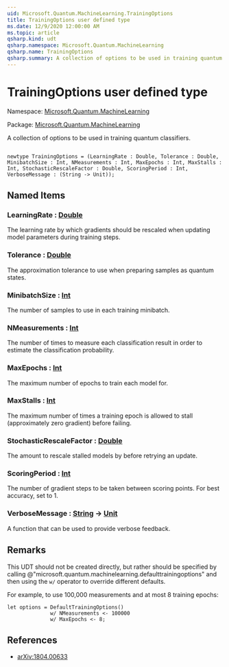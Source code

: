 ```yaml
---
uid: Microsoft.Quantum.MachineLearning.TrainingOptions
title: TrainingOptions user defined type
ms.date: 12/9/2020 12:00:00 AM
ms.topic: article
qsharp.kind: udt
qsharp.namespace: Microsoft.Quantum.MachineLearning
qsharp.name: TrainingOptions
qsharp.summary: A collection of options to be used in training quantum classifiers.
---
```


# TrainingOptions user defined type

Namespace: [Microsoft.Quantum.MachineLearning](xref:Microsoft.Quantum.MachineLearning)

Package: [Microsoft.Quantum.MachineLearning](https://nuget.org/packages/Microsoft.Quantum.MachineLearning)


A collection of options to be used in training quantum classifiers.

```qsharp

newtype TrainingOptions = (LearningRate : Double, Tolerance : Double, MinibatchSize : Int, NMeasurements : Int, MaxEpochs : Int, MaxStalls : Int, StochasticRescaleFactor : Double, ScoringPeriod : Int, VerboseMessage : (String -> Unit));
```



## Named Items

### LearningRate : [Double](xref:microsoft.quantum.lang-ref.double)

The learning rate by which gradients should be rescaled when updatingmodel parameters during training steps.
### Tolerance : [Double](xref:microsoft.quantum.lang-ref.double)

The approximation tolerance to use when preparing samples as quantumstates.
### MinibatchSize : [Int](xref:microsoft.quantum.lang-ref.int)

The number of samples to use in each training minibatch.
### NMeasurements : [Int](xref:microsoft.quantum.lang-ref.int)

The number of times to measure each classification result in order toestimate the classification probability.
### MaxEpochs : [Int](xref:microsoft.quantum.lang-ref.int)

The maximum number of epochs to train each model for.
### MaxStalls : [Int](xref:microsoft.quantum.lang-ref.int)

The maximum number of times a training epoch is allowed to stall(approximately zero gradient) before failing.
### StochasticRescaleFactor : [Double](xref:microsoft.quantum.lang-ref.double)

The amount to rescale stalled models by before retrying an update.
### ScoringPeriod : [Int](xref:microsoft.quantum.lang-ref.int)

The number of gradient steps to be taken between scoring points.For best accuracy, set to 1.
### VerboseMessage : [String](xref:microsoft.quantum.lang-ref.string) -> [Unit](xref:microsoft.quantum.lang-ref.unit)

A function that can be used to provide verbose feedback.

## Remarks

This UDT should not be created directly, but rather should be specifiedby calling @"microsoft.quantum.machinelearning.defaulttrainingoptions"and then using the `w/` operator to override different defaults.For example, to use 100,000 measurements and at most 8 trainingepochs:```Q#let options = DefaultTrainingOptions()              w/ NMeasurements <- 100000              w/ MaxEpochs <- 8;```

## References

- [arXiv:1804.00633](https://arxiv.org/abs/1804.00633)